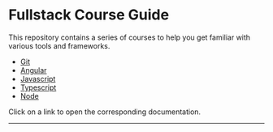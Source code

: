 

# Fullstack Course Guide

This repository contains a series of courses to help you get familiar with various tools and frameworks.

- [Git](fullstack-courses/git.md)
- [Angular](fullstack-courses/angular.md)
- [Javascript](fullstack-courses/javascript.md)
- [Typescript](fullstack-courses/typescript.md)
- [Node](fullstack-courses/node.md)

Click on a link to open the corresponding documentation.

---
